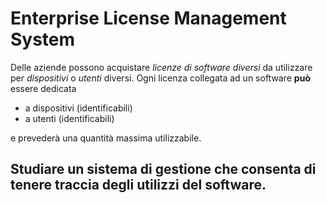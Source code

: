 # Enterprise License Management System

Delle aziende possono acquistare _licenze di software diversi_ da utilizzare per _dispositivi_ o _utenti_ diversi.
Ogni licenza collegata ad un software **può** essere dedicata 

- a dispositivi (identificabili)
- a utenti (identificabili)

e prevederà una quantità massima utilizzabile.

## Studiare un sistema di gestione che consenta di tenere traccia degli utilizzi del software. 
